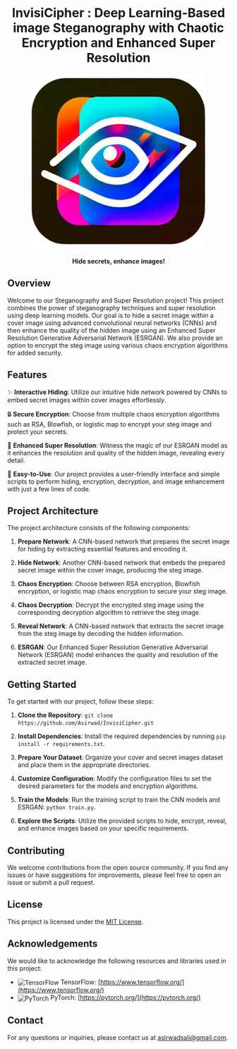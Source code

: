 <h1 align="center">
  InvisiCipher : Deep Learning-Based image Steganography with Chaotic Encryption and
Enhanced Super Resolution
</h1>

<p align="center">
  <img src="logo.png" alt="Project Logo" width="400">
</p>

<p align="center">
  <strong>Hide secrets, enhance images!</strong>
</p>

## Overview

Welcome to our Steganography and Super Resolution project! This project combines the power of steganography techniques and super resolution using deep learning models. Our goal is to hide a secret image within a cover image using advanced convolutional neural networks (CNNs) and then enhance the quality of the hidden image using an Enhanced Super Resolution Generative Adversarial Network (ESRGAN). We also provide an option to encrypt the steg image using various chaos encryption algorithms for added security.

## Features

✨ **Interactive Hiding**: Utilize our intuitive hide network powered by CNNs to embed secret images within cover images effortlessly.

🔒 **Secure Encryption**: Choose from multiple chaos encryption algorithms such as RSA, Blowfish, or logistic map to encrypt your steg image and protect your secrets.

🌟 **Enhanced Super Resolution**: Witness the magic of our ESRGAN model as it enhances the resolution and quality of the hidden image, revealing every detail.

🎨 **Easy-to-Use**: Our project provides a user-friendly interface and simple scripts to perform hiding, encryption, decryption, and image enhancement with just a few lines of code.

## Project Architecture

The project architecture consists of the following components:

1. **Prepare Network**: A CNN-based network that prepares the secret image for hiding by extracting essential features and encoding it.

2. **Hide Network**: Another CNN-based network that embeds the prepared secret image within the cover image, producing the steg image.

3. **Chaos Encryption**: Choose between RSA encryption, Blowfish encryption, or logistic map chaos encryption to secure your steg image.

4. **Chaos Decryption**: Decrypt the encrypted steg image using the corresponding decryption algorithm to retrieve the steg image.

5. **Reveal Network**: A CNN-based network that extracts the secret image from the steg image by decoding the hidden information.

6. **ESRGAN**: Our Enhanced Super Resolution Generative Adversarial Network (ESRGAN) model enhances the quality and resolution of the extracted secret image.

## Getting Started

To get started with our project, follow these steps:

1. **Clone the Repository**: `git clone https://github.com/Asirwad/InvisiCipher.git`

2. **Install Dependencies**: Install the required dependencies by running `pip install -r requirements.txt`.

3. **Prepare Your Dataset**: Organize your cover and secret images dataset and place them in the appropriate directories.

4. **Customize Configuration**: Modify the configuration files to set the desired parameters for the models and encryption algorithms.

5. **Train the Models**: Run the training script to train the CNN models and ESRGAN: `python train.py`.

6. **Explore the Scripts**: Utilize the provided scripts to hide, encrypt, reveal, and enhance images based on your specific requirements.

## Contributing

We welcome contributions from the open source community. If you find any issues or have suggestions for improvements, please feel free to open an issue or submit a pull request.

## License

This project is licensed under the [MIT License](LICENSE).

## Acknowledgements

We would like to acknowledge the following resources and libraries used in this project:

- <img src="https://www.tensorflow.org/images/tf_logo_social.png" alt="TensorFlow" width="80" align="center"> TensorFlow: [https://www.tensorflow.org/](https://www.tensorflow.org/)
- <img src="https://upload.wikimedia.org/wikipedia/commons/thumb/1/10/PyTorch_logo_icon.svg/1200px-PyTorch_logo_icon.svg.png"
 alt="PyTorch" width="25" align="center"> PyTorch: [https://pytorch.org/](https://pytorch.org/)

## Contact

For any questions or inquiries, please contact us at [asirwadsali@gmail.com](mailto:asirwadsali@gmail.com).

</div>
